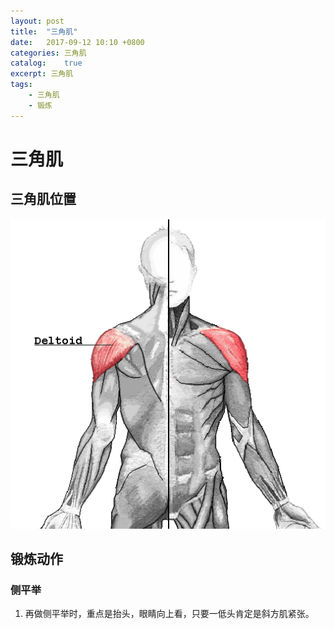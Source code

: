 ```yaml
---
layout: post
title:  "三角肌"
date:   2017-09-12 10:10 +0800
categories: 三角肌
catalog:    true
excerpt: 三角肌
tags:
    - 三角肌
    - 锻炼
---
```

# 三角肌

## 三角肌位置

![](/rikka/fit/sanjiaoji.png)

## 锻炼动作

### 侧平举

1. 再做侧平举时，重点是抬头，眼睛向上看，只要一低头肯定是斜方肌紧张。